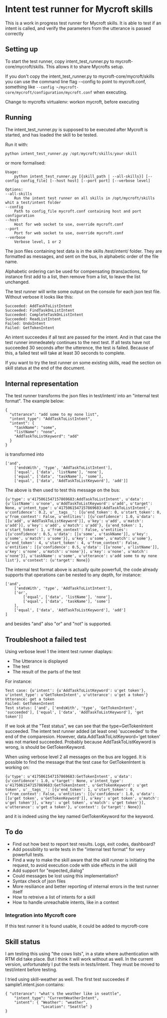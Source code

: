 # Intent test runner for Mycroft skills

This is a work in progress test runner for Mycroft skills. It is able to test if an intent is called,
and verify the parameters from the utterance is passed correctly

## Setting up
To start the test runner, copy intent_test_runner.py to mycroft-core/mycroft/skills. This allows it to share Mycrofts setup.


If you don't copy the intent_test_runner.py to mycroft-core/mycroft/skills you can use the command line flag --config to point to
mycroft.conf, something like ```--config ~/mycroft-core/mycroft/configuration/mycroft.conf``` when executing.

Change to mycrofts virtualenv: workon mycroft, before executing

## Running 
The intent_test_runner.py is supposed to be executed after Mycroft is started, and has loaded the skill to be tested.

Run it with: 
```python
python intent_test_runner.py /opt/mycroft/skills/your-skill
```
or more formalised:
```
Usage:
    python intent_test_runner.py [{skill_path | --all-skills}] [--config config_file] [--host host] [--port port] [--verbose level]

Options:
--all-skills
    Run the intent test runner on all skills in /opt/mycroft/skills whit a test/intent folder
--config
    Path to config_file mycroft.conf containing host and port configuration
--host
    Host for web socket to use, override mycroft.conf
--port
    Port for web socket to use, override mycroft.conf
--verbose
    Verbose level, 1 or 2
```

The json files containing test data is in the skills /test/intent/
folder. They are formatted as messages, and sent on the bus, in alphabetic order of the file name.

Alphabetic ordering can be used for compensating (trans)actions, for instance first add to a list, then remove from a list, to leave the list unchanged.

The test runner will write some output on the console for each json test file. Without verbose it looks like this:

```
Succeeded: AddTaskToListIntent
Succeeded: FindTaskOnListIntent
Succeeded: CompleteTaskOnListIntent
Succeeded: ReadListIntent
Failed: UndoIntent
Failed: GetTokenIntent
```

An intent succeedes if all test are passed for the intent. And in that case the test runner immedeately continues to the next test.
If all tests have not succeeded 30 seconds after the utterence, the test is failed.
Because of this, a failed test will take at least 30 seconds to complete.

If you want to try the test runner on some existing skills, read the section on skill status at the end of the document.

## Internal representation
The test runner transforms the json files in test/intent/ into an "internal test format". The example below:
```
{
  "utterance": "add some to my none list",
  "intent_type": "AddTaskToListIntent",
  "intent": {
    "taskName": "some",
    "listName": "none",
    "AddTaskToListKeyword": "add"
  }
}
```

is transformed into

```
['and',
    ['endsWith', 'type', 'AddTaskToListIntent'],
    ['equal', ['data', 'listName'], 'none'],
    ['equal', ['data', 'taskName'], 'some'],
    ['equal', ['data', 'AddTaskToListKeyword'], 'add']]
```

The above is then used to test this message on the bus:
```
{u'type': u'4175061547157869683:AddTaskToListIntent', u'data': {u'listName': u'none', u'AddTaskToListKeyword': u'add', u'target': None, u'intent_type': u'4175061547157869683:AddTaskToListIntent', u'confidence': 0.2, u'__tags__': [{u'end_token': 0, u'start_token': 0, u'from_context': False, u'entities': [{u'confidence': 1.0, u'data': [[u'add', u'AddTaskToListKeyword']], u'key': u'add', u'match': u'add'}], u'key': u'add', u'match': u'add'}, {u'end_token': 1, u'start_token': 1, u'from_context': False, u'entities': [{u'confidence': 0.5, u'data': [[u'some', u'taskName']], u'key': u'some', u'match': u'some'}], u'key': u'some', u'match': u'some'}, {u'end_token': 4, u'start_token': 4, u'from_context': False, u'entities': [{u'confidence': 0.5, u'data': [[u'none', u'listName']], u'key': u'none', u'match': u'none'}], u'key': u'none', u'match': u'none'}], u'taskName': u'some', u'utterance': u'add some to my none list'}, u'context': {u'target': None}}
```

The internal test format above is actually quite powerfull, the code already supports that operations can be nested to any depth, for instance:
```
['and',
    ['endsWith', 'type', 'AddTaskToListIntent'],
    ['or',
        ['equal', ['data', 'listName'], 'none'],
        ['equal', ['data', 'taskName'], 'some']
    ],
    ['equal', ['data', 'AddTaskToListKeyword'], 'add']
]
```
and besides "and" also "or" and "not" is supported.

## Troubleshoot a failed test
Using verbose level 1 the intent test runner diaplays:
* The Utterance is displayed
* The test
* The result of the parts of the test

For instance:
```
Test case: {u'intent': {u'AddTaskToListKeyword': u'get token'}, u'intent_type': u'GetTokenIntent', u'utterance': u'get a token'}
Utterance: get a token
Failed: GetTokenIntent
Test status: ['and', ['endsWith', 'type', 'GetTokenIntent', 'succeeded'], ['equal', ['data', 'AddTaskToListKeyword'], 'get token']]

```
If we look at the "Test status", we can see that the type=GetTokenIntent succeeded. The intent test runner added (at least one) 'succeeded' to the end of the comparesion.
However, data.AddTaskToListKeyword='get token' was not marked succeeded. Probably because AddTaskToListKeyword is wrong, is
should be GetTokenKeyword.

When using verbose level 2 all messages on the bus are logged. It is possible to find the message that the test case for GetTokenIntent is working on:
```
{u'type': u'4175061547157869683:GetTokenIntent', u'data': {u'confidence': 1.0, u'target': None, u'intent_type': u'4175061547157869683:GetTokenIntent', u'GetTokenKeyword': u'get token', u'__tags__': [{u'end_token': 1, u'start_token': 0, u'from_context': False, u'entities': [{u'confidence': 1.0, u'data': [[u'get token', u'GetTokenKeyword']], u'key': u'get token', u'match': u'get token'}], u'key': u'get token', u'match': u'get token'}], u'utterance': u'get a token'}, u'context': {u'target': None}}
```
and it is indeed using the key named GetTokenKeyword for the keyword.

## To do
* Find out how best to report test results. Logs, exit codes, dashboard?
* Add possibility to write tests in the "internal test format" for very powerfull tests.
* Find a way to make the skill aware that the skill runner is initiating the request, to avoid execution code with side effects in the skill
* Add support for "expected_dialog"
* Could messages be lost using this implementation?
* Syntax check of json files
* More resiliance and better reporting of internal errors in the test runner itself
* How to retreive a list of intents for a skill
* How to handle unreachable intents, like in a context

### Integration into Mycroft core
If this test runner it is found usable, it could be added to mycroft-core

## Skill status
I am testing this using "the cows lists", in a state where authentication with RTM did take place.
But I think it will work without as well.
In the current version, unfortunately I put the tests in tests/intent. They must be moved to test/intent before testing.

I tried using skill-weather as well. The first test succeedes if sample1.intent.json contains:
```
{ "utterance": "what's the weather like in seattle",
    "intent_type": "CurrentWeatherIntent",
    "intent": { "Weather": "weather",
                "Location": "Seattle" }
}
```